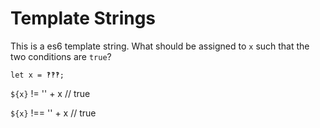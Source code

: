 # Template Strings #
This is a es6 template string. What should be assigned to `x` such that the two conditions are `true`?

    let x = ‽‽‽;

   `${x}` !=  '' + x // true

   `${x}` !== '' + x // true
